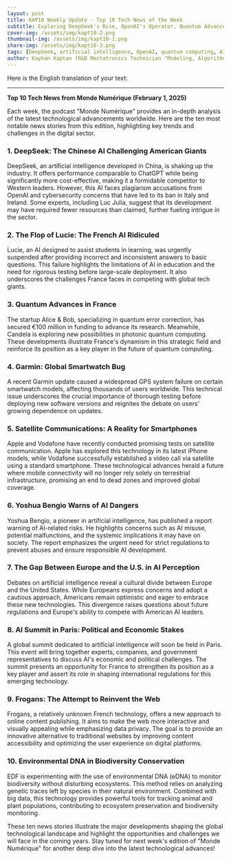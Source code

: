 ```yaml
---
layout: post
title: KAP10 Weekly Update - Top 10 Tech News of the Week
subtitle: Exploring DeepSeek's Rise, OpenAI's Operator, Quantum Advances in France, and Breakthroughs in AI Energy Efficiency
cover-img: /assets/img/kapt10-2.png
thumbnail-img: /assets/img/kapt10-1.png
share-img: /assets/img/kapt10-3.png
tags: [DeepSeek, artificial intelligence, OpenAI, quantum computing, AI energy efficiency]
author: Kayhan Kaptan (R&D Mechatronics Technician "Modeling, Algorithms, Validation" TEAM - Expert in Medical Physics Quality Control)
---
```

Here is the English translation of your text:

---

**Top 10 Tech News from Monde Numérique (February 1, 2025)**

Each week, the podcast "Monde Numérique" provides an in-depth analysis of the latest technological advancements worldwide. Here are the ten most notable news stories from this edition, highlighting key trends and challenges in the digital sector.

### 1. **DeepSeek: The Chinese AI Challenging American Giants**  

DeepSeek, an artificial intelligence developed in China, is shaking up the industry. It offers performance comparable to ChatGPT while being significantly more cost-effective, making it a formidable competitor to Western leaders. However, this AI faces plagiarism accusations from OpenAI and cybersecurity concerns that have led to its ban in Italy and Ireland. Some experts, including Luc Julia, suggest that its development may have required fewer resources than claimed, further fueling intrigue in the sector.

### 2. **The Flop of Lucie: The French AI Ridiculed**  

Lucie, an AI designed to assist students in learning, was urgently suspended after providing incorrect and inconsistent answers to basic questions. This failure highlights the limitations of AI in education and the need for rigorous testing before large-scale deployment. It also underscores the challenges France faces in competing with global tech giants.

### 3. **Quantum Advances in France**  

The startup Alice & Bob, specializing in quantum error correction, has secured €100 million in funding to advance its research. Meanwhile, Candela is exploring new possibilities in photonic quantum computing. These developments illustrate France's dynamism in this strategic field and reinforce its position as a key player in the future of quantum computing.

### 4. **Garmin: Global Smartwatch Bug**  

A recent Garmin update caused a widespread GPS system failure on certain smartwatch models, affecting thousands of users worldwide. This technical issue underscores the crucial importance of thorough testing before deploying new software versions and reignites the debate on users' growing dependence on updates.

### 5. **Satellite Communications: A Reality for Smartphones**  

Apple and Vodafone have recently conducted promising tests on satellite communication. Apple has explored this technology in its latest iPhone models, while Vodafone successfully established a video call via satellite using a standard smartphone. These technological advances herald a future where mobile connectivity will no longer rely solely on terrestrial infrastructure, promising an end to dead zones and improved global coverage.

### 6. **Yoshua Bengio Warns of AI Dangers**  

Yoshua Bengio, a pioneer in artificial intelligence, has published a report warning of AI-related risks. He highlights concerns such as AI misuse, potential malfunctions, and the systemic implications it may have on society. The report emphasizes the urgent need for strict regulations to prevent abuses and ensure responsible AI development.

### 7. **The Gap Between Europe and the U.S. in AI Perception**  

Debates on artificial intelligence reveal a cultural divide between Europe and the United States. While Europeans express concerns and adopt a cautious approach, Americans remain optimistic and eager to embrace these new technologies. This divergence raises questions about future regulations and Europe's ability to compete with American AI leaders.

### 8. **AI Summit in Paris: Political and Economic Stakes**  

A global summit dedicated to artificial intelligence will soon be held in Paris. This event will bring together experts, companies, and government representatives to discuss AI's economic and political challenges. The summit presents an opportunity for France to strengthen its position as a key player and assert its role in shaping international regulations for this emerging technology.

### 9. **Frogans: The Attempt to Reinvent the Web**  

Frogans, a relatively unknown French technology, offers a new approach to online content publishing. It aims to make the web more interactive and visually appealing while emphasizing data privacy. The goal is to provide an innovative alternative to traditional websites by improving content accessibility and optimizing the user experience on digital platforms.

### 10. **Environmental DNA in Biodiversity Conservation**  

EDF is experimenting with the use of environmental DNA (eDNA) to monitor biodiversity without disturbing ecosystems. This method relies on analyzing genetic traces left by species in their natural environment. Combined with big data, this technology provides powerful tools for tracking animal and plant populations, contributing to ecosystem preservation and biodiversity monitoring.

These ten news stories illustrate the major developments shaping the global technological landscape and highlight the opportunities and challenges we will face in the coming years. Stay tuned for next week's edition of "Monde Numérique" for another deep dive into the latest technological advances!
